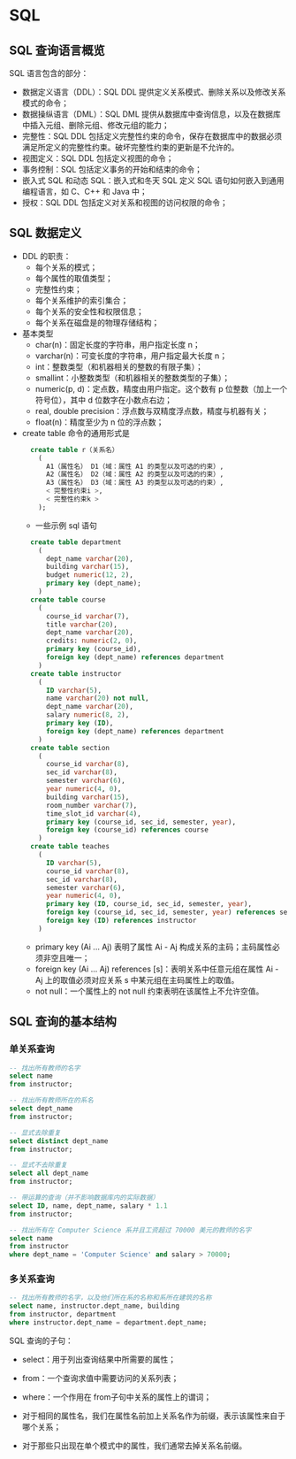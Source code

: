 # SQL

## SQL 查询语言概览

SQL 语言包含的部分：
- 数据定义语言（DDL）：SQL DDL 提供定义关系模式、删除关系以及修改关系模式的命令；
- 数据操纵语言（DML）：SQL DML 提供从数据库中查询信息，以及在数据库中插入元组、删除元组、修改元组的能力；
- 完整性：SQL DDL 包括定义完整性约束的命令，保存在数据库中的数据必须满足所定义的完整性约束。破坏完整性约束的更新是不允许的。
- 视图定义：SQL DDL 包括定义视图的命令；
- 事务控制：SQL 包括定义事务的开始和结束的命令；
- 嵌入式 SQL 和动态 SQL：嵌入式和冬天 SQL 定义 SQL 语句如何嵌入到通用编程语言，如 C、C++ 和 Java 中；
- 授权：SQL DDL 包括定义对关系和视图的访问权限的命令；

## SQL 数据定义

- DDL 的职责：
  - 每个关系的模式；
  - 每个属性的取值类型；
  - 完整性约束；
  - 每个关系维护的索引集合；
  - 每个关系的安全性和权限信息；
  - 每个关系在磁盘是的物理存储结构；
- 基本类型
  - char(n)：固定长度的字符串，用户指定长度 n；
  - varchar(n)：可变长度的字符串，用户指定最大长度 n；
  - int：整数类型（和机器相关的整数的有限子集）；
  - smallint：小整数类型（和机器相关的整数类型的子集）；
  - numeric(p, d)：定点数，精度由用户指定。这个数有 p 位整数（加上一个符号位），其中 d 位数字在小数点右边；
  - real, double precision：浮点数与双精度浮点数，精度与机器有关；
  - float(n)：精度至少为 n 位的浮点数；
- create table 命令的通用形式是
  ```sql
    create table r（关系名）
      (
        A1（属性名） D1（域：属性 A1 的类型以及可选的约束）,
        A2（属性名） D2（域：属性 A2 的类型以及可选的约束）,
        A3（属性名） D3（域：属性 A3 的类型以及可选的约束）,
        < 完整性约束i >,
        < 完整性约束k >
      );
  ```
  - 一些示例 sql 语句
  ```sql
    create table department
      (
        dept_name varchar(20),
        building varchar(15),
        budget numeric(12, 2),
        primary key (dept_name);
      )
    create table course
      (
        course_id varchar(7),
        title varchar(20),
        dept_name varchar(20),
        credits: numeric(2, 0),
        primary key (course_id),
        foreign key (dept_name) references department
      )
    create table instructor
      (
        ID varchar(5),
        name varchar(20) not null,
        dept_name varchar(20),
        salary numeric(8, 2),
        primary key (ID),
        foreign key (dept_name) references department
      )
    create table section
      (
        course_id varchar(8),
        sec_id varchar(8),
        semester varchar(6),
        year numeric(4, 0),
        building varchar(15),
        room_number varchar(7),
        time_slot_id varchar(4),
        primary key (course_id, sec_id, semester, year),
        foreign key (course_id) references course
      )
    create table teaches
      (
        ID varchar(5),
        course_id varchar(8),
        sec_id varchar(8),
        semester varchar(6),
        year numeric(4, 0),
        primary key (ID, course_id, sec_id, semester, year),
        foreign key (course_id, sec_id, semester, year) references section,
        foreign key (ID) references instructor
      )
  ```
  - primary key (Ai ... Aj) 表明了属性 Ai - Aj 构成关系的主码；主码属性必须非空且唯一；
  - foreign key (Ai ... Aj) references [s]：表明关系中任意元组在属性 Ai - Aj 上的取值必须对应关系 s 中某元组在主码属性上的取值。
  - not null：一个属性上的 not null 约束表明在该属性上不允许空值。

## SQL 查询的基本结构

### 单关系查询
```sql
-- 找出所有教师的名字
select name
from instructor;

-- 找出所有教师所在的系名
select dept_name
from instructor;

-- 显式去除重复
select distinct dept_name
from instructor;

-- 显式不去除重复
select all dept_name
from instructor;

-- 带运算的查询（并不影响数据库内的实际数据）
select ID, name, dept_name, salary * 1.1
from instructor;

-- 找出所有在 Computer Science 系并且工资超过 70000 美元的教师的名字
select name
from instructor
where dept_name = 'Computer Science' and salary > 70000;
```

### 多关系查询

```sql
-- 找出所有教师的名字，以及他们所在系的名称和系所在建筑的名称
select name, instructor.dept_name, building
from instructor, department
where instructor.dept_name = department.dept_name;
```

SQL 查询的子句：
  - select：用于列出查询结果中所需要的属性；
  - from：一个查询求值中需要访问的关系列表；
  - where：一个作用在 from子句中关系的属性上的谓词；

- 对于相同的属性名，我们在属性名前加上关系名作为前缀，表示该属性来自于哪个关系；
- 对于那些只出现在单个模式中的属性，我们通常去掉关系名前缀。
```sql

```
